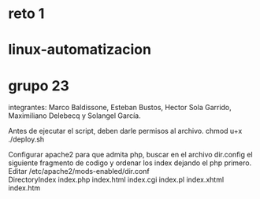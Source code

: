 # reto 1
# linux-automatizacion
# grupo 23
integrantes: Marco Baldissone, Esteban Bustos, Hector Sola Garrido, Maximiliano Delebecq y Solangel García.

Antes de ejecutar el script, deben darle permisos al archivo.
chmod u+x ./deploy.sh

Configurar apache2 para que admita php, buscar en el archivo dir.config el siguiente fragmento de codigo y 
ordenar los index dejando el php primero.  
Editar /etc/apache2/mods-enabled/dir.conf  
DirectoryIndex index.php index.html index.cgi index.pl index.xhtml index.htm

